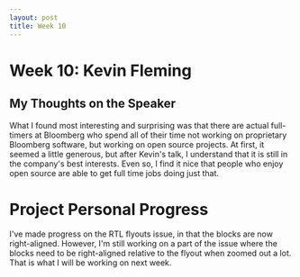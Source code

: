```yaml
---
layout: post
title: Week 10
---
```


# Week 10: Kevin Fleming
## My Thoughts on the Speaker
What I found most interesting and surprising was that there are actual full-timers at Bloomberg who spend all of their time not working on proprietary Bloomberg software, but working on open source projects. At first, it seemed a little generous, but after Kevin's talk, I understand that it is still in the company's best interests. Even so, I find it nice that people who enjoy open source are able to get full time jobs doing just that.

# Project Personal Progress
I've made progress on the RTL flyouts issue, in that the blocks are now right-aligned. However, I'm still working on a part of the issue where the blocks need to be right-aligned relative to the flyout when zoomed out a lot. That is what I will be working on next week.